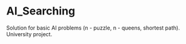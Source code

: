 # AI_Searching
Solution for basic AI problems (n - puzzle, n - queens, shortest path). University project.
